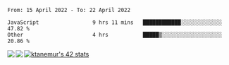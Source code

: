 <!--START_SECTION:waka-->

```text
From: 15 April 2022 - To: 22 April 2022

JavaScript                 9 hrs 11 mins   ████████████░░░░░░░░░░░░░   47.82 %
Other                      4 hrs           █████▒░░░░░░░░░░░░░░░░░░░   20.86 %
```

<!--END_SECTION:waka-->
<a href="https://github.com/anuraghazra/github-readme-stats">
  <img align="left" src="https://github-readme-stats.vercel.app/api?username=Tanesan&count_private=true&show_icons=true" />
<img align="left" src="https://github-readme-stats.vercel.app/api/top-langs/?username=Tanesan" />
</a>

[![ktanemur's 42 stats](https://badge42.vercel.app/api/v2/cl1wslf6s002109l771rng2w8/stats?cursusId=21&coalitionId=62)](https://github.com/JaeSeoKim/badge42)
